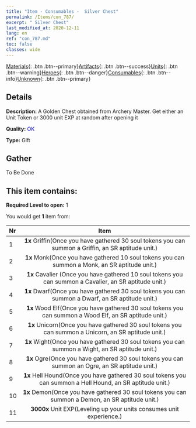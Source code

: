 ```yaml
---
title: "Item - Consumables -  Silver Chest"
permalink: /Items/con_787/
excerpt: " Silver Chest"
last_modified_at: 2020-12-11
lang: en
ref: "con_787.md"
toc: false
classes: wide
---
```

 [Materials](/Items/){: .btn .btn--primary}[Artifacts](/Items/Artifacts/){: .btn .btn--success}[Units](/Items/Units/){: .btn .btn--warning}[Heroes](/Items/Heroes/){: .btn .btn--danger}[Consumables](/Items/Consumables/){: .btn .btn--info}[Unknown](/Items/Unknown/){: .btn .btn--primary}

## Details
 **Description:** A Golden Chest obtained from Archery Master. Get either an Unit Token or 3000 unit EXP at random after opening it

 **Quality:** <span style="color: #0000CD">OK</span>

 **Type:** Gift

## Gather

  To Be Done

## This item contains:

 **Required Level to open:** 1

 You would get **1** item  from:

  | Nr |      Item    |
  |:---|:------------:|
  | 1 |  **1x** Griffin(Once you have gathered 30 soul tokens you can summon a Griffin, an SR aptitude unit.) | 
  | 2 |  **1x** Monk(Once you have gathered 10 soul tokens you can summon a Monk, an SR aptitude unit.) | 
  | 3 |  **1x** Cavalier (Once you have gathered 10 soul tokens you can summon a Cavalier, an SR aptitude unit.) | 
  | 4 |  **1x** Dwarf(Once you have gathered 30 soul tokens you can summon a Dwarf, an SR aptitude unit.) | 
  | 5 |  **1x** Wood Elf(Once you have gathered 30 soul tokens you can summon a Wood Elf, an SR aptitude unit.) | 
  | 6 |  **1x** Unicorn(Once you have gathered 30 soul tokens you can summon a Unicorn, an SR aptitude unit.) | 
  | 7 |  **1x** Wight(Once you have gathered 30 soul tokens you can summon a Wight, an SR aptitude unit.) | 
  | 8 |  **1x** Ogre(Once you have gathered 30 soul tokens you can summon an Ogre, an SR aptitude unit.) | 
  | 9 |  **1x** Hell Hound(Once you have gathered 30 soul tokens you can summon a Hell Hound, an SR aptitude unit.) | 
  | 10 |  **1x** Demon(Once you have gathered 30 soul tokens you can summon a Demon, an SR aptitude unit.) | 
  | 11 |  **3000x** Unit EXP(Leveling up your units consumes unit experience.) | 

